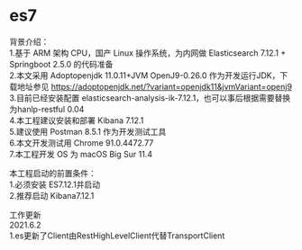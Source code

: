 # es7
背景介绍：<br>
1.基于 ARM 架构 CPU，国产 Linux 操作系统，为内网做 Elasticsearch 7.12.1 + Springboot 2.5.0 的代码准备<br>
2.本文采用 Adoptopenjdk 11.0.11+JVM OpenJ9-0.26.0 作为开发运行JDK，下载地址参见 https://adoptopenjdk.net/?variant=openjdk11&jvmVariant=openj9<br>
3.目前已经安装配置 elasticsearch-analysis-ik-7.12.1，也可以事后根据需要替换为hanlp-restful 0.04<br>
4.本工程建议安装和部署 Kibana 7.12.1<br>
5.建议使用 Postman 8.5.1 作为开发测试工具<br>
6.本文开发测试用 Chrome 91.0.4472.77<br>
7.本工程开发 OS 为 macOS Big Sur 11.4

本工程启动的前置条件：<br>
1.必须安装 ES7.12.1并启动<br>
2.推荐启动 Kibana7.12.1<br>


工作更新<br>
2021.6.2<br>
1.es更新了Client由RestHighLevelClient代替TransportClient
